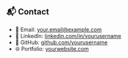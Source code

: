 ## 📬 Contact

- 📧 Email: [your.email@example.com](mailto:your.email@example.com)  
- 🔗 LinkedIn: [linkedin.com/in/yourusername](https://linkedin.com/in/yourusername)  
- 🐙 GitHub: [github.com/yourusername](https://github.com/yourusername)  
- 🌐 Portfolio: [yourwebsite.com](https://yourwebsite.com)
